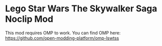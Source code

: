 # Lego Star Wars The Skywalker Saga Noclip Mod

This mod requires OMP to work. You can find OMP here: https://github.com/open-modding-platform/omp-lswtss
